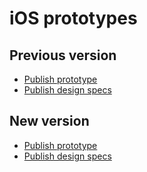 # iOS prototypes


## Previous version
- [Publish prototype](https://xd.adobe.com/view/0fc84965-c729-457e-b803-c07e9e0fa122/screen/41b06719-6d43-4f89-81a0-3434e278c5e5/)
- [Publish design specs](https://xd.adobe.com/spec/6142112e-5e25-4a5e-8a98-97e9681b0088/screen/41b06719-6d43-4f89-81a0-3434e278c5e5/)



## New version
- [Publish prototype](https://xd.adobe.com/view/2c077d80-1ef5-46d3-b25e-96edbfd5d60a)
- [Publish design specs](https://xd.adobe.com/spec/95e4a91e-b487-4069-911f-0736f9f4ea9d)

